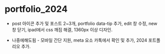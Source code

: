 # portfolio_2024

* post 아이콘 추가 및 포스트 2~3개, portfolio data-tip 추가, edit 창 수정, new 창 닫기, ipad에서 css 깨짐 해결, 1360px 이상 디자인. 

* 나중에해도됨 - 모바일 간단 지원, meta 요소 카톡에서 확인 및 추가, 2024 포트폴리오 추가.